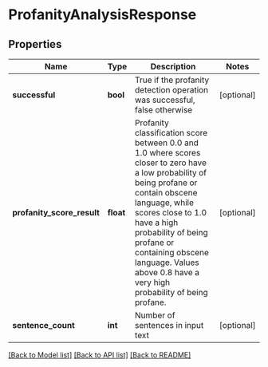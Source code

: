 # ProfanityAnalysisResponse

## Properties
Name | Type | Description | Notes
------------ | ------------- | ------------- | -------------
**successful** | **bool** | True if the profanity detection operation was successful, false otherwise | [optional] 
**profanity_score_result** | **float** | Profanity classification score between 0.0 and 1.0 where scores closer to zero have a low probability of being profane or contain obscene language, while scores close to 1.0 have a high probability of being profane or containing obscene language.  Values above 0.8 have a very high probability of being profane. | [optional] 
**sentence_count** | **int** | Number of sentences in input text | [optional] 

[[Back to Model list]](../README.md#documentation-for-models) [[Back to API list]](../README.md#documentation-for-api-endpoints) [[Back to README]](../README.md)


